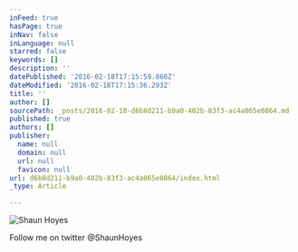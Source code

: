 ```yaml
---
inFeed: true
hasPage: true
inNav: false
inLanguage: null
starred: false
keywords: []
description: ''
datePublished: '2016-02-18T17:15:59.860Z'
dateModified: '2016-02-18T17:15:36.293Z'
title: ''
author: []
sourcePath: _posts/2016-02-18-d6b8d211-b9a0-402b-83f3-ac4a065e0864.md
published: true
authors: []
publisher:
  name: null
  domain: null
  url: null
  favicon: null
url: d6b8d211-b9a0-402b-83f3-ac4a065e0864/index.html
_type: Article

---
```

![Shaun Hoyes](https://s3-us-west-2.amazonaws.com/the-grid-img/p/5aba8cb238505485c76430071dc95a8c135482e1.jpg)

Follow me on twitter @ShaunHoyes